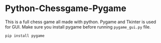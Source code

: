 # Python-Chessgame-Pygame

This is a full chess game all made with python. 
Pygame and Tkinter is used for GUI. 
Make sure you install pygame before running `pygame_gui.py` file.

``` pip install pygame ```
